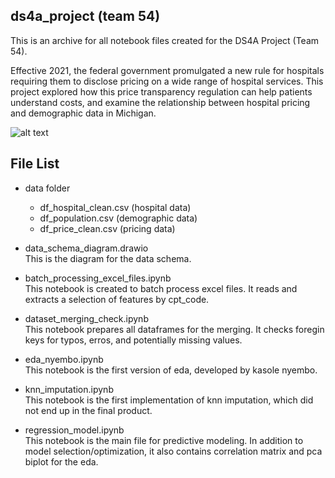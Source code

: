 ## ds4a_project (team 54)
This is an archive for all notebook files created for the DS4A Project (Team 54).

Effective 2021, the federal government promulgated a new rule for hospitals requiring them to disclose pricing on a wide range of hospital services. This project explored how this price transparency regulation can help patients understand costs, and examine the relationship between hospital pricing and demographic data in Michigan. 

![alt text](https://github.com/junting-huang/ds4a_project/blob/main/Team%2054.png)

## File List

* data folder
  * df_hospital_clean.csv (hospital data)
  * df_population.csv (demographic data)
  * df_price_clean.csv (pricing data)
* data_schema_diagram.drawio </br>
This is the diagram for the data schema.

* batch_processing_excel_files.ipynb </br> 
This notebook is created to batch process excel files. It reads and extracts a selection of features by cpt_code.

* dataset_merging_check.ipynb </br>
This notebook prepares all dataframes for the merging. It checks foregin keys for typos, erros, and potentially missing values.

* eda_nyembo.ipynb </br>
This notebook is the first version of eda, developed by kasole nyembo.

* knn_imputation.ipynb </br>
This notebook is the first implementation of knn imputation, which did not end up in the final product.

* regression_model.ipynb </br>
This notebook is the main file for predictive modeling. In addition to model selection/optimization, it also contains correlation matrix and pca biplot for the eda.
